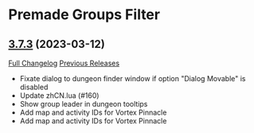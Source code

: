 # Premade Groups Filter

## [3.7.3](https://github.com/0xbs/premade-groups-filter/tree/3.7.3) (2023-03-12)
[Full Changelog](https://github.com/0xbs/premade-groups-filter/compare/3.7.2...3.7.3) [Previous Releases](https://github.com/0xbs/premade-groups-filter/releases)

- Fixate dialog to dungeon finder window if option "Dialog Movable" is disabled  
- Update zhCN.lua (#160)  
- Show group leader in dungeon tooltips  
- Add map and activity IDs for Vortex Pinnacle  
- Add map and activity IDs for Vortex Pinnacle  
